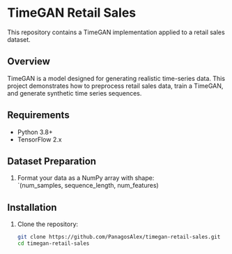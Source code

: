 # TimeGAN Retail Sales

This repository contains a TimeGAN implementation applied to a retail sales dataset.

## Overview

TimeGAN is a model designed for generating realistic time-series data. This project demonstrates how to preprocess retail sales data, train a TimeGAN, and generate synthetic time series sequences.

## Requirements
- Python 3.8+
- TensorFlow 2.x

## Dataset Preparation
1. Format your data as a NumPy array with shape:  
   `(num_samples, sequence_length, num_features)

## Installation
1. Clone the repository:
   ```bash
   git clone https://github.com/PanagosAlex/timegan-retail-sales.git
   cd timegan-retail-sales
